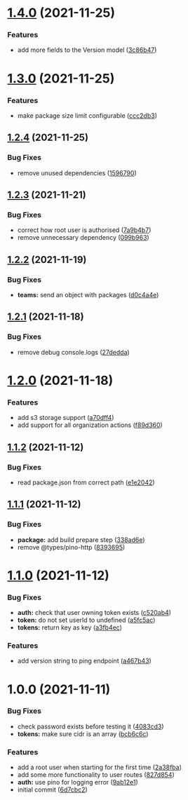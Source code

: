 # [1.4.0](https://github.com/taskforcesh/nandu/compare/v1.3.0...v1.4.0) (2021-11-25)


### Features

* add more fields to the Version model ([3c86b47](https://github.com/taskforcesh/nandu/commit/3c86b4704682ad81d05eb2ca83138d1c484bad47))

# [1.3.0](https://github.com/taskforcesh/nandu/compare/v1.2.4...v1.3.0) (2021-11-25)


### Features

* make package size limit configurable ([ccc2db3](https://github.com/taskforcesh/nandu/commit/ccc2db36fbdb867c1622161ffe7a43005fa58e62))

## [1.2.4](https://github.com/taskforcesh/nandu/compare/v1.2.3...v1.2.4) (2021-11-25)


### Bug Fixes

* remove unused dependencies ([1596790](https://github.com/taskforcesh/nandu/commit/159679058bff20e24f5e3190ddb002b2c5824831))

## [1.2.3](https://github.com/taskforcesh/nandu/compare/v1.2.2...v1.2.3) (2021-11-21)


### Bug Fixes

* correct how root user is authorised ([7a9b4b7](https://github.com/taskforcesh/nandu/commit/7a9b4b74ab628155f82fb1920b9d961d42d4ce16))
* remove unnecessary dependency ([099b963](https://github.com/taskforcesh/nandu/commit/099b963a345ed069f6838d24d6f8aff1aa557889))

## [1.2.2](https://github.com/taskforcesh/nandu/compare/v1.2.1...v1.2.2) (2021-11-19)


### Bug Fixes

* **teams:** send an object with packages ([d0c4a4e](https://github.com/taskforcesh/nandu/commit/d0c4a4e5f5b274a8af9f1d02200e4975c7f80e33))

## [1.2.1](https://github.com/taskforcesh/nandu/compare/v1.2.0...v1.2.1) (2021-11-18)


### Bug Fixes

* remove debug console.logs ([27dedda](https://github.com/taskforcesh/nandu/commit/27deddad05f22efd6476d1ffe1b9c531d51e4cd7))

# [1.2.0](https://github.com/taskforcesh/nandu/compare/v1.1.2...v1.2.0) (2021-11-18)


### Features

* add s3 storage support ([a70dff4](https://github.com/taskforcesh/nandu/commit/a70dff46083efab7c144f62b38e902bf1ea8d0e3))
* add support for all organization actions ([f89d360](https://github.com/taskforcesh/nandu/commit/f89d3601daaaae581ed85f84a49de093abccb86b))

## [1.1.2](https://github.com/taskforcesh/nandu/compare/v1.1.1...v1.1.2) (2021-11-12)


### Bug Fixes

* read package.json from correct path ([e1e2042](https://github.com/taskforcesh/nandu/commit/e1e20425b9d02d3032210dc268f05084262eb416))

## [1.1.1](https://github.com/taskforcesh/nandu/compare/v1.1.0...v1.1.1) (2021-11-12)


### Bug Fixes

* **package:** add build prepare step ([338ad6e](https://github.com/taskforcesh/nandu/commit/338ad6e9dc364a6f7833330c4b37a1af5083952c))
* remove @types/pino-http ([8393695](https://github.com/taskforcesh/nandu/commit/83936959c96661afd15cf1e40913cbe044781b7f))

# [1.1.0](https://github.com/taskforcesh/nandu/compare/v1.0.0...v1.1.0) (2021-11-12)


### Bug Fixes

* **auth:** check that user owning token exists ([c520ab4](https://github.com/taskforcesh/nandu/commit/c520ab4cce2d388021a48098726d4d2bc03b7838))
* **token:** do not set userId to undefined ([a5fc5ac](https://github.com/taskforcesh/nandu/commit/a5fc5ac8f4e400d47c383d1bf1c461184d1997ee))
* **tokens:** return key as key ([a3fb4ec](https://github.com/taskforcesh/nandu/commit/a3fb4ec01097626438c3a7b36f80f208bfa6f5bb))


### Features

* add version string to ping endpoint ([a467b43](https://github.com/taskforcesh/nandu/commit/a467b43484f58b3a1fc431dfc4228cf2dbfddd8f))

# 1.0.0 (2021-11-11)


### Bug Fixes

* check password exists before testing it ([4083cd3](https://github.com/taskforcesh/nandu/commit/4083cd3a1d04e30a072aede49db8caf9cb0b24c0))
* **tokens:** make sure cidr is an array ([bcb6c6c](https://github.com/taskforcesh/nandu/commit/bcb6c6c77d655f8f834fe4d9c19ec60e6c06bc2c))


### Features

* add a root user when starting for the first time ([2a38fba](https://github.com/taskforcesh/nandu/commit/2a38fbafccc2ec713c13aaccb42f755661531c04))
* add some more functionality to user routes ([827d854](https://github.com/taskforcesh/nandu/commit/827d854708fac71b8f61e7d6fb454de42c6f0a0f))
* **auth:** use pino for logging error ([9ab12e1](https://github.com/taskforcesh/nandu/commit/9ab12e1c558f662ebc4a41838d7d022382d005e6))
* initial commit ([6d7cbc2](https://github.com/taskforcesh/nandu/commit/6d7cbc266cd9ae0e12d7e56bece49aa9829bc534))
